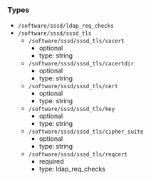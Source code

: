 ### Types

- `/software/sssd/ldap_req_checks`
- `/software/sssd/sssd_tls`
    - `/software/sssd/sssd_tls/cacert`
        - optional
        - type: string
    - `/software/sssd/sssd_tls/cacertdir`
        - optional
        - type: string
    - `/software/sssd/sssd_tls/cert`
        - optional
        - type: string
    - `/software/sssd/sssd_tls/key`
        - optional
        - type: string
    - `/software/sssd/sssd_tls/cipher_suite`
        - optional
        - type: string
    - `/software/sssd/sssd_tls/reqcert`
        - required
        - type: ldap_req_checks

